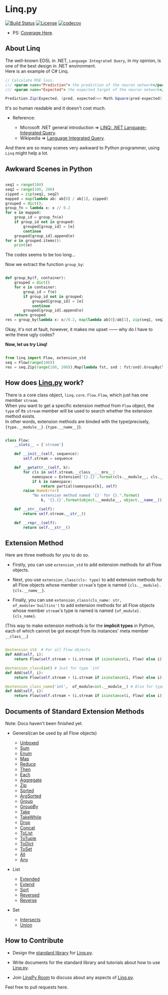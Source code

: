 # Linq.py 
[![Build Status](https://travis-ci.org/thautwarm/Linq.py.svg?branch=master)](https://travis-ci.org/thautwarm/Linq.py)
[![License](https://img.shields.io/badge/license-MIT-yellow.svg)](https://github.com/thautwarm/Linq.py/blob/master/LICENSE)
[![codecov](https://codecov.io/gh/thautwarm/Linq.py/branch/master/graph/badge.svg)](https://codecov.io/gh/thautwarm/Linq.py)

- PS: [Coverage Here](https://travis-ci.org/thautwarm/Linq.py/jobs/318643137).  

## About Linq

The well-known EDSL in .NET, `Language Integrated Query`, in my opinion, is one of the best design in .NET environment.  
Here is an example of C# Linq.  

```C#
// Calculate MSE loss.
/// <param name="Prediction"> the prediction of the neuron network</param>
/// <param name="Expected"> the expected target of the neuron network</param>

Prediction.Zip(Expected, (pred, expected)=> Math.Square(pred-expected)).Average()
```

It's so human readable and it doesn't cost much.  

- Reference:

    - Microsoft .NET general introduction => [LINQ: .NET Language-Integrated Query](https://msdn.microsoft.com/en-us/library/bb308959.aspx).
    - Wikipedia => [Language Integrated Query](https://en.wikipedia.org/wiki/Language_Integrated_Query).

And there are so many scenes very awkward to Python programmer, using `Linq` might help a lot.  

## Awkward Scenes in Python

```python

seq1 = range(100)
seq2 = range(100, 200)
zipped = zip(seq1, seq2)
mapped = map(lambda ab: ab[0] / ab[1], zipped)
grouped = dict();
group_fn = lambda x: x // 0.2
for e in mapped:
    group_id = group_fn(e)
    if group_id not in grouped:
        grouped[group_id] = [e]
        continue
    grouped[group_id].append(e)
for e in grouped.items():
    print(e)
```

The codes seems to be too long...  

Now we extract the function `group_by`:  

```python

def group_by(f, container):
    grouped = dict()
    for e in container:
        group_id = f(e)
        if group_id not in grouped:
            grouped[group_id] = [e]
            continue
        grouped[group_id].append(e)
    return grouped
res = group_by(lambda x: x//0.2, map(lambda ab[0]/ab[1], zip(seq1, seq2)))
```

Okay, it's not at fault, however, it makes me upset —— why do I have to write these ugly codes?  

**Now, let us try Linq!**

```Python

from linq import Flow, extension_std
seq = Flow(range(100))
res = seq.Zip(range(100, 200)).Map(lambda fst, snd : fst/snd).GroupBy(lambda num: num//0.2).Unboxed()
```


## How does [Linq.py](https://github.com/thautwarm/Linq.py) work?

There is a core class object, `linq.core.flow.Flow`, which just has one member `stream`.  
When you want to get a specific extension method from `Flow` object,
the `type` of its `stream` member will be used to search whether the extension method exists.  
In other words, extension methods are binded with the type(precisely, `{type.__module__}.{type.__name__}`).

```python

class Flow:
    __slots__ = ['stream']

    def __init__(self, sequence):
        self.stream = sequence

    def __getattr__(self, k):
        for cls in self.stream.__class__.__mro__:
            namespace = Extension['{}.{}'.format(cls.__module__, cls.__name__)]
            if k in namespace:
                return partial(namespace[k], self)
        raise NameError(
            "No extension method named `{}` for {}.".format(
                k, '{}.{}'.format(object.__module__, object.__name__)))

    def __str__(self):
        return self.stream.__str__()

    def __repr__(self):
        return self.__str__()
```

## Extension Method

Here are three methods for you to do so.  

- Firstly, you can use `extension_std` to add extension methods for all Flow objects.  

- Next, you use `extension_class(cls: type)` to add extension methods for all Flow objects whose member `stream`'s type is named `{cls.__module}.{cls.__name__}`.  

- Finally, you can use `extension_class(cls_name: str,  of_module='builtins')` to add extension methods for all Flow objects whose member `stream`'s type is named is named `{of_module}.{cls_name}`.  

(This way to make extension methods is for the **implicit types** in Python, each of which cannot be got except from its instances' meta member `__class__`.)

```python

@extension_std  # For all Flow objects
def Add(self, i):
    return Flow(self.stream + (i.stream if isinstance(i, Flow) else i)))

@extension_class(int) # Just for type `int`
def Add(self, i):
    return Flow(self.stream + (i.stream if isinstance(i, Flow) else i)))

@extension_class_name('int',  of_module=int.__module__) # Also for type `int`.
def Add(self, i):
    return Flow(self.stream + (i.stream if isinstance(i, Flow) else i)))
```

## Documents of Standard Extension Methods 

Note: Docs haven't been finished yet.

- General(can be used by all Flow objects)

    - [Unboxed]()
    - [Sum]()
    - [Enum]()
    - [Map]()
    - [Reduce]()
    - [Then]()
    - [Each]()
    - [Aggregate]()
    - [Zip]()
    - [Sorted]()
    - [ArgSorted]()
    - [Group]()
    - [GroupBy]()
    - [Take]()
    - [TakeWhile]()
    - [Drop]()
    - [Concat]()
    - [ToList]()
    - [ToTuple]()
    - [ToDict]()
    - [ToSet]()
    - [All]()
    - [Any]()

- List

    - [Extended]()
    - [Extend]()
    - [Sort]()
    - [Reversed]()
    - [Reverse]()
    
- Set

    - [Intersects]()
    - [Union]()

## How to Contribute 

- Design the [standard library](https://github.com/thautwarm/Linq.py/tree/master/linq/standard) for [Linq.py](https://github.com/thautwarm/Linq.py).

- Write documents for the standard library and tutorials about how to use [Linq.py](https://github.com/thautwarm/Linq.py).  

- Join [LinqPy Room](https://gitter.im/LinqPy/Lobby) to discuss about any aspects of [Linq.py](https://github.com/thautwarm/Linq.py).

Feel free to pull requests here.
